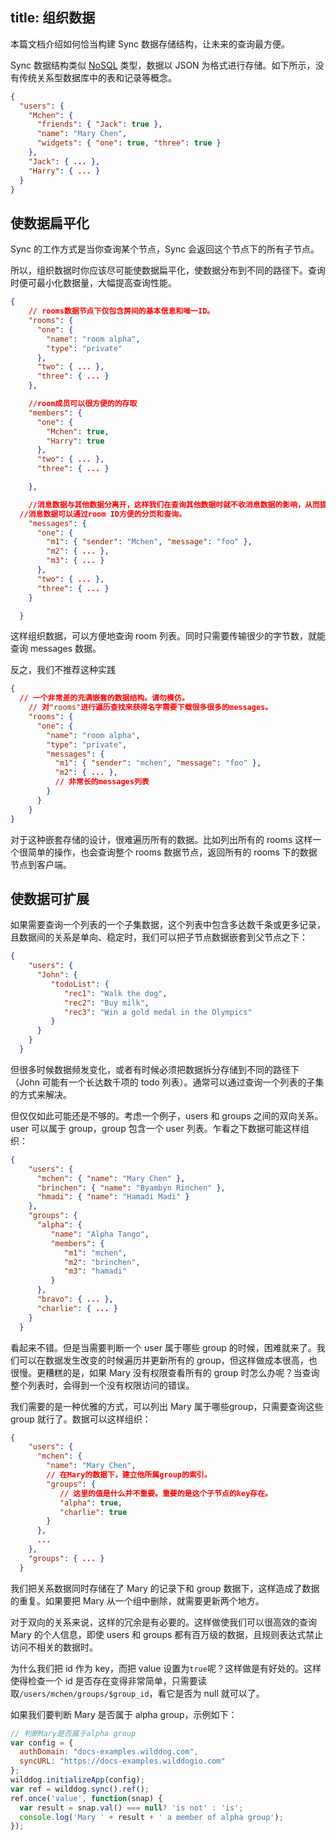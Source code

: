 title:  组织数据
---

本篇文档介绍如何恰当构建 Sync 数据存储结构，让未来的查询最方便。

Sync 数据结构类似 [NoSQL](http://baike.baidu.com/view/2677528.htm) 类型，数据以 JSON 为格式进行存储。如下所示，没有传统关系型数据库中的表和记录等概念。


```json
{
  "users": {
    "Mchen": {
      "friends": { "Jack": true },
      "name": "Mary Chen",
      "widgets": { "one": true, "three": true }
    },
    "Jack": { ... },
    "Harry": { ... }
  }
}
```

## 使数据扁平化

Sync 的工作方式是当你查询某个节点，Sync 会返回这个节点下的所有子节点。

所以，组织数据时你应该尽可能使数据扁平化，使数据分布到不同的路径下。查询时便可最小化数据量，大幅提高查询性能。


```json
{
    // rooms数据节点下仅包含房间的基本信息和唯一ID。
    "rooms": {
      "one": {
        "name": "room alpha",
        "type": "private"
      },
      "two": { ... },
      "three": { ... }
    },

    //room成员可以很方便的的存取
    "members": {
      "one": {
        "Mchen": true,
        "Harry": true
      },
      "two": { ... },
      "three": { ... }

    },

    //消息数据与其他数据分离开，这样我们在查询其他数据时就不收消息数据的影响，从而提升性能。
  //消息数据可以通过room ID方便的分页和查询。
    "messages": {
      "one": {
        "m1": { "sender": "Mchen", "message": "foo" },
        "m2": { ... },
        "m3": { ... }
      },
      "two": { ... },
      "three": { ... }
    }

  }
```

这样组织数据，可以方便地查询 room 列表。同时只需要传输很少的字节数，就能查询 messages 数据。

反之，我们不推荐这种实践


```json
{
  // 一个非常差的充满嵌套的数据结构。请勿模仿。
    // 对"rooms"进行遍历查找来获得名字需要下载很多很多的messages。
    "rooms": {
      "one": {
        "name": "room alpha",
        "type": "private",
        "messages": {
          "m1": { "sender": "mchen", "message": "foo" },
          "m2": { ... },
          // 非常长的messages列表
        }
      }
    }
}
```

对于这种嵌套存储的设计，很难遍历所有的数据。比如列出所有的 rooms 这样一个很简单的操作，也会查询整个 rooms 数据节点，返回所有的 rooms 下的数据节点到客户端。


## 使数据可扩展
如果需要查询一个列表的一个子集数据，这个列表中包含多达数千条或更多记录，且数据间的关系是单向、稳定时，我们可以把子节点数据嵌套到父节点之下：


```json
{
    "users": {
      "John": {
         "todoList": {
            "rec1": "Walk the dog",
            "rec2": "Buy milk",
            "rec3": "Win a gold medal in the Olympics"
         }
      }
    }
  }

```

但很多时候数据频发变化，或者有时候必须把数据拆分存储到不同的路径下（John 可能有一个长达数千项的 todo 列表）。通常可以通过查询一个列表的子集的方式来解决。

但仅仅如此可能还是不够的。考虑一个例子，users 和 groups 之间的双向关系。user 可以属于 group，group 包含一个 user 列表。乍看之下数据可能这样组织：


```json
{
    "users": {
      "mchen": { "name": "Mary Chen" },
      "brinchen": { "name": "Byambyn Rinchen" },
      "hmadi": { "name": "Hamadi Madi" }
    },
    "groups": {
      "alpha": {
         "name": "Alpha Tango",
         "members": {
            "m1": "mchen",
            "m2": "brinchen",
            "m3": "hamadi"
         }
      },
      "bravo": { ... },
      "charlie": { ... }
    }
  }
```

看起来不错。但是当需要判断一个 user 属于哪些 group 的时候，困难就来了。我们可以在数据发生改变的时候遍历并更新所有的 group，但这样做成本很高，也很慢。更糟糕的是，如果 Mary 没有权限查看所有的 group 时怎么办呢？当查询整个列表时，会得到一个没有权限访问的错误。

我们需要的是一种优雅的方式，可以列出 Mary 属于哪些group，只需要查询这些 group 就行了。数据可以这样组织：

```json
{
    "users": {
      "mchen": {
        "name": "Mary Chen",
        // 在Mary的数据下，建立他所属group的索引。
        "groups": {
           // 这里的值是什么并不重要。重要的是这个子节点的key存在。
           "alpha": true,
           "charlie": true
        }
      },
      ...
    },
    "groups": { ... }
  }
```

我们把关系数据同时存储在了 Mary 的记录下和 group 数据下，这样造成了数据的重复。如果要把 Mary 从一个组中删除，就需要更新两个地方。

对于双向的关系来说，这样的冗余是有必要的。这样做使我们可以很高效的查询 Mary 的个人信息，即使 users 和 groups 都有百万级的数据，且规则表达式禁止访问不相关的数据时。

为什么我们把 id 作为 key，而把 value 设置为`true`呢？这样做是有好处的。这样使得检查一个 id 是否存在变得非常简单，只需要读取`/users/mchen/groups/$group_id`，看它是否为 null 就可以了。

如果我们要判断 Mary 是否属于 alpha group，示例如下：

```js
// 判断Mary是否属于alpha group
var config = {
  authDomain: "docs-examples.wilddog.com",
  syncURL: "https://docs-examples.wilddogio.com"
};
wilddog.initializeApp(config);
var ref = wilddog.sync().ref();
ref.once('value', function(snap) {
  var result = snap.val() === null? 'is not' : 'is';
  console.log('Mary ' + result + ' a member of alpha group');
});
```
